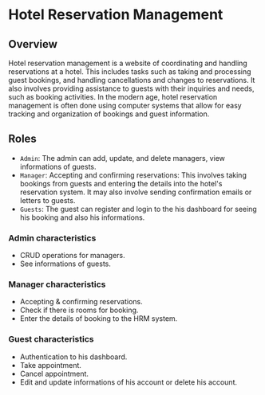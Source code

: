 # Hotel Reservation Management

## Overview
Hotel reservation management is a website of coordinating and handling reservations at a hotel. This includes tasks such as taking and processing guest bookings, and handling cancellations and changes to reservations. It also involves providing assistance to guests with their inquiries and needs, such as booking activities. In the modern age, hotel reservation management is often done using computer systems that allow for easy tracking and organization of bookings and guest information.

## Roles
- ``Admin``: The admin can add, update, and delete managers, view informations of guests. 
- ``Manager``: Accepting and confirming reservations: This involves taking bookings from guests and entering the details into the hotel's reservation system. It may also involve sending confirmation emails or letters to guests.
- ``Guests``: The guest can register and login to the his dashboard for seeing his booking and also his informations.


### Admin characteristics
- CRUD operations for managers.
- See informations of guests.


### Manager characteristics
- Accepting & confirming reservations.
- Check if there is rooms for booking.
- Enter the details of booking to the HRM system.

### Guest characteristics
- Authentication to his dashboard.
- Take appointment.
- Cancel appointment.
- Edit and update informations of his account or delete his account.
